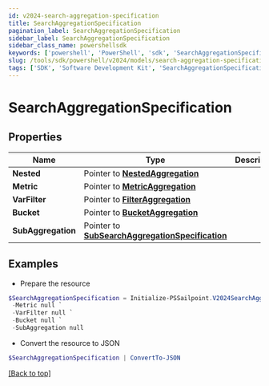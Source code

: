 ```yaml
---
id: v2024-search-aggregation-specification
title: SearchAggregationSpecification
pagination_label: SearchAggregationSpecification
sidebar_label: SearchAggregationSpecification
sidebar_class_name: powershellsdk
keywords: ['powershell', 'PowerShell', 'sdk', 'SearchAggregationSpecification'] 
slug: /tools/sdk/powershell/v2024/models/search-aggregation-specification
tags: ['SDK', 'Software Development Kit', 'SearchAggregationSpecification']
---
```



# SearchAggregationSpecification

## Properties

Name | Type | Description | Notes
------------ | ------------- | ------------- | -------------
**Nested** |  Pointer to [**NestedAggregation**](nested-aggregation) |  | [optional] 
**Metric** |  Pointer to [**MetricAggregation**](metric-aggregation) |  | [optional] 
**VarFilter** |  Pointer to [**FilterAggregation**](filter-aggregation) |  | [optional] 
**Bucket** |  Pointer to [**BucketAggregation**](bucket-aggregation) |  | [optional] 
**SubAggregation** |  Pointer to [**SubSearchAggregationSpecification**](sub-search-aggregation-specification) |  | [optional] 

## Examples

- Prepare the resource
```powershell
$SearchAggregationSpecification = Initialize-PSSailpoint.V2024SearchAggregationSpecification  -Nested null `
 -Metric null `
 -VarFilter null `
 -Bucket null `
 -SubAggregation null
```

- Convert the resource to JSON
```powershell
$SearchAggregationSpecification | ConvertTo-JSON
```


[[Back to top]](#) 

